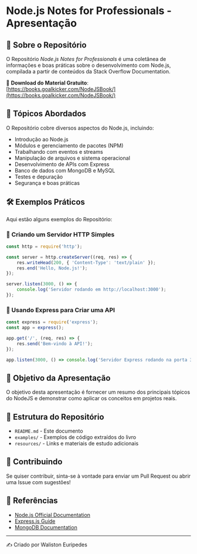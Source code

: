 # Node.js Notes for Professionals - Apresentação

## 📖 Sobre o Repositório
O Repositório *Node.js Notes for Professionals* é uma coletânea de informações e boas práticas sobre o desenvolvimento com Node.js, compilada a partir de conteúdos da Stack Overflow Documentation.

🔗 **Download do Material Gratuito**: [https://books.goalkicker.com/NodeJSBook/](https://books.goalkicker.com/NodeJSBook/)

## 📌 Tópicos Abordados
O Repositório cobre diversos aspectos do Node.js, incluindo:
- Introdução ao Node.js
- Módulos e gerenciamento de pacotes (NPM)
- Trabalhando com eventos e streams
- Manipulação de arquivos e sistema operacional
- Desenvolvimento de APIs com Express
- Banco de dados com MongoDB e MySQL
- Testes e depuração
- Segurança e boas práticas

## 🛠 Exemplos Práticos
Aqui estão alguns exemplos do Repositório:

### 🔹 Criando um Servidor HTTP Simples
```javascript
const http = require('http');

const server = http.createServer((req, res) => {
    res.writeHead(200, { 'Content-Type': 'text/plain' });
    res.end('Hello, Node.js!');
});

server.listen(3000, () => {
    console.log('Servidor rodando em http://localhost:3000');
});
```

### 🔹 Usando Express para Criar uma API
```javascript
const express = require('express');
const app = express();

app.get('/', (req, res) => {
    res.send('Bem-vindo à API!');
});

app.listen(3000, () => console.log('Servidor Express rodando na porta 3000'));
```

## 🎯 Objetivo da Apresentação
O objetivo desta apresentação é fornecer um resumo dos principais tópicos do NodeJS e demonstrar como aplicar os conceitos em projetos reais.

## 📂 Estrutura do Repositório
- `README.md` - Este documento
- `examples/` - Exemplos de código extraídos do livro
- `resources/` - Links e materiais de estudo adicionais

## 🚀 Contribuindo
Se quiser contribuir, sinta-se à vontade para enviar um Pull Request ou abrir uma Issue com sugestões!

## 📢 Referências
- [Node.js Official Documentation](https://nodejs.org/en/docs/)
- [Express.js Guide](https://expressjs.com/)
- [MongoDB Documentation](https://www.mongodb.com/docs/)

---
✍️ Criado por Waliston Euripedes
